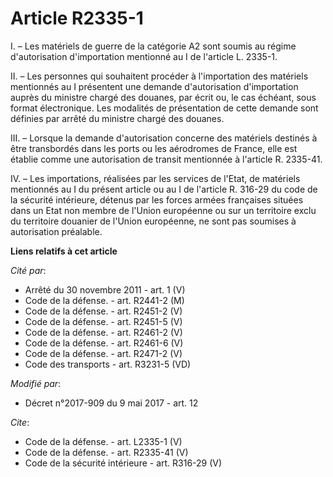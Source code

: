 # Article R2335-1

I. – Les matériels de guerre de la catégorie A2 sont soumis au régime d'autorisation d'importation mentionné au I de
l'article L. 2335-1.

II. – Les personnes qui souhaitent procéder à l'importation des matériels mentionnés au I présentent une demande
d'autorisation d'importation auprès du ministre chargé des douanes, par écrit ou, le cas échéant, sous format électronique.
Les modalités de présentation de cette demande sont définies par arrêté du ministre chargé des douanes.

III. – Lorsque la demande d'autorisation concerne des matériels destinés à être transbordés dans les ports ou les aérodromes
de France, elle est établie comme une autorisation de transit mentionnée à l'article R. 2335-41.

IV. – Les importations, réalisées par les services de l'Etat, de matériels mentionnés au I du présent article ou au I de
l'article R. 316-29 du code de la sécurité intérieure, détenus par les forces armées françaises situées dans un Etat non
membre de l'Union européenne ou sur un territoire exclu du territoire douanier de l'Union européenne, ne sont pas soumises à
autorisation préalable.

**Liens relatifs à cet article**

_Cité par_:

  - Arrêté du 30 novembre 2011 - art. 1 (V)
  - Code de la défense. - art. R2441-2 (M)
  - Code de la défense. - art. R2451-2 (V)
  - Code de la défense. - art. R2451-5 (V)
  - Code de la défense. - art. R2461-2 (V)
  - Code de la défense. - art. R2461-6 (V)
  - Code de la défense. - art. R2471-2 (V)
  - Code des transports - art. R3231-5 (VD)

_Modifié par_:

  - Décret n°2017-909 du 9 mai 2017 - art. 12

_Cite_:

  - Code de la défense. - art. L2335-1 (V)
  - Code de la défense. - art. R2335-41 (V)
  - Code de la sécurité intérieure - art. R316-29 (V)
